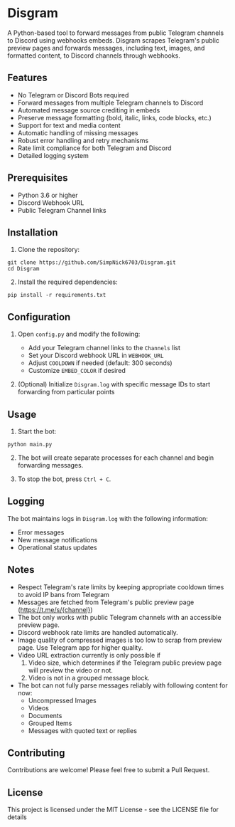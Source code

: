 # Disgram

A Python-based tool to forward messages from public Telegram channels to Discord using webhooks embeds. Disgram scrapes Telegram's public preview pages and forwards messages, including text, images, and formatted content, to Discord channels through webhooks.

## Features

- No Telegram or Discord Bots required
- Forward messages from multiple Telegram channels to Discord
- Automated message source crediting in embeds
- Preserve message formatting (bold, italic, links, code blocks, etc.)
- Support for text and media content
- Automatic handling of missing messages
- Robust error handling and retry mechanisms
- Rate limit compliance for both Telegram and Discord
- Detailed logging system

## Prerequisites

- Python 3.6 or higher
- Discord Webhook URL
- Public Telegram Channel links

## Installation

1. Clone the repository:
```
git clone https://github.com/SimpNick6703/Disgram.git
cd Disgram
```

2. Install the required dependencies:
```
pip install -r requirements.txt
```

## Configuration

1. Open `config.py` and modify the following:
   - Add your Telegram channel links to the `Channels` list
   - Set your Discord webhook URL in `WEBHOOK_URL`
   - Adjust `COOLDOWN` if needed (default: 300 seconds)
   - Customize `EMBED_COLOR` if desired

2. (Optional) Initialize `Disgram.log` with specific message IDs to start forwarding from particular points

## Usage

1. Start the bot:
```
python main.py
```
2. The bot will create separate processes for each channel and begin forwarding messages.

3. To stop the bot, press `Ctrl + C`.

## Logging

The bot maintains logs in `Disgram.log` with the following information:
- Error messages
- New message notifications
- Operational status updates

## Notes

- Respect Telegram's rate limits by keeping appropriate cooldown times to avoid IP bans from Telegram
- Messages are fetched from Telegram's public preview page (https://t.me/s/{channel})
- The bot only works with public Telegram channels with an accessible preview page.
- Discord webhook rate limits are handled automatically.
- Image quality of compressed images is too low to scrap from preview page. Use Telegram app for higher quality.
- Video URL extraction currently is only possible if 
  1. Video size, which determines if the Telegram public preview page will preview the video or not.
  2. Video is not in a grouped message block.
- The bot can not fully parse messages reliably with following content for now:
  - Uncompressed Images
  - Videos
  - Documents
  - Grouped Items
  - Messages with quoted text or replies

## Contributing

Contributions are welcome! Please feel free to submit a Pull Request.

## License

This project is licensed under the MIT License - see the LICENSE file for details
